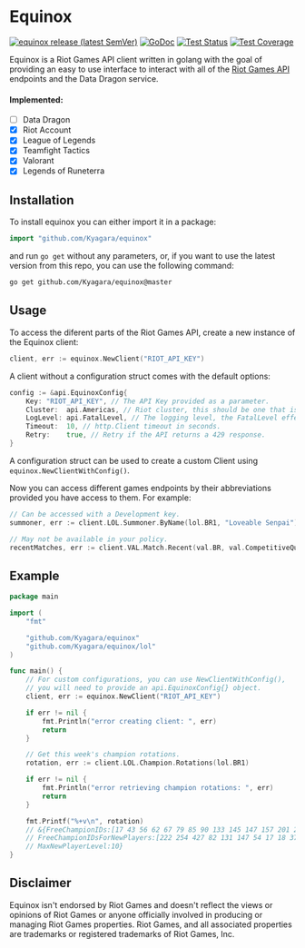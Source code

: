 # Equinox

[![equinox release (latest SemVer)](https://img.shields.io/github/v/release/Kyagara/equinox?sort=semver)](https://github.com/Kyagara/equinox/releases)
[![GoDoc](https://img.shields.io/static/v1?label=godoc&message=reference&color=blue)](https://pkg.go.dev/github.com/Kyagara/equinox)
[![Test Status](https://github.com/Kyagara/equinox/workflows/Tests/badge.svg)](https://github.com/Kyagara/equinox/actions?query=workflow%3Atests)
[![Test Coverage](https://codecov.io/gh/Kyagara/equinox/branch/master/graph/badge.svg)](https://codecov.io/gh/Kyagara/equinox)

Equinox is a Riot Games API client written in golang with the goal of providing an easy to use interface to interact with all of the [Riot Games API](https://developer.riotgames.com/apis) endpoints and the Data Dragon service.

#### Implemented:

-   [ ] Data Dragon
-   [x] Riot Account
-   [x] League of Legends
-   [x] Teamfight Tactics
-   [x] Valorant
-   [x] Legends of Runeterra

## Installation

To install equinox you can either import it in a package:

```go
import "github.com/Kyagara/equinox"
```

and run `go get` without any parameters, or, if you want to use the latest version from this repo, you can use the following command:

```bash
go get github.com/Kyagara/equinox@master
```

## Usage

To access the diferent parts of the Riot Games API, create a new instance of the Equinox client:

```go
client, err := equinox.NewClient("RIOT_API_KEY")
```
A client without a configuration struct comes with the default options:

```go
config := &api.EquinoxConfig{
	Key: "RIOT_API_KEY", // The API Key provided as a parameter.
	Cluster:  api.Americas, // Riot cluster, this should be one that is closest to you. Options available: Americas, Europe, Asia.
	LogLevel: api.FatalLevel, // The logging level, the FatalLevel effectively disables logging.
	Timeout:  10, // http.Client timeout in seconds.
	Retry:    true, // Retry if the API returns a 429 response.
}
```

A configuration struct can be used to create a custom Client using `equinox.NewClientWithConfig()`.

Now you can access different games endpoints by their abbreviations provided you have access to them. For example:

```go
// Can be accessed with a Development key.
summoner, err := client.LOL.Summoner.ByName(lol.BR1, "Loveable Senpai")

// May not be available in your policy.
recentMatches, err := client.VAL.Match.Recent(val.BR, val.CompetitiveQueue)
```

## Example

```go
package main

import (
	"fmt"

	"github.com/Kyagara/equinox"
	"github.com/Kyagara/equinox/lol"
)

func main() {
	// For custom configurations, you can use NewClientWithConfig(),
	// you will need to provide an api.EquinoxConfig{} object.
	client, err := equinox.NewClient("RIOT_API_KEY")

	if err != nil {
		fmt.Println("error creating client: ", err)
		return
	}

	// Get this week's champion rotations.
	rotation, err := client.LOL.Champion.Rotations(lol.BR1)

	if err != nil {
		fmt.Println("error retrieving champion rotations: ", err)
		return
	}

	fmt.Printf("%+v\n", rotation)
	// &{FreeChampionIDs:[17 43 56 62 67 79 85 90 133 145 147 157 201 203 245 518]
	// FreeChampionIDsForNewPlayers:[222 254 427 82 131 147 54 17 18 37]
	// MaxNewPlayerLevel:10}
}
```

## Disclaimer

Equinox isn't endorsed by Riot Games and doesn't reflect the views or opinions of Riot Games or anyone officially involved in producing or managing Riot Games properties. Riot Games, and all associated properties are trademarks or registered trademarks of Riot Games, Inc.
